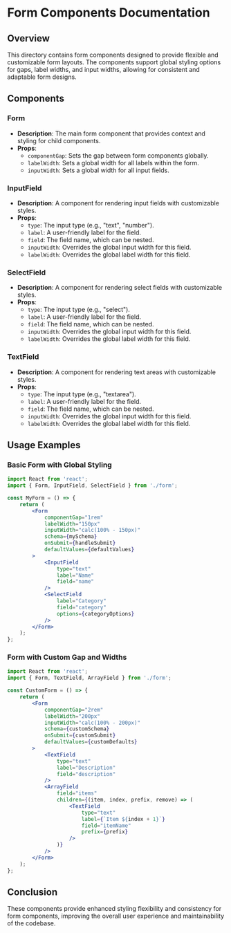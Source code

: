 # Form Components Documentation

## Overview
This directory contains form components designed to provide flexible and customizable form layouts. The components support global styling options for gaps, label widths, and input widths, allowing for consistent and adaptable form designs.

## Components

### Form
- **Description**: The main form component that provides context and styling for child components.
- **Props**:
  - `componentGap`: Sets the gap between form components globally.
  - `labelWidth`: Sets a global width for all labels within the form.
  - `inputWidth`: Sets a global width for all input fields.

### InputField
- **Description**: A component for rendering input fields with customizable styles.
- **Props**:
  - `type`: The input type (e.g., "text", "number").
  - `label`: A user-friendly label for the field.
  - `field`: The field name, which can be nested.
  - `inputWidth`: Overrides the global input width for this field.
  - `labelWidth`: Overrides the global label width for this field.

### SelectField
- **Description**: A component for rendering select fields with customizable styles.
- **Props**:
  - `type`: The input type (e.g., "select").
  - `label`: A user-friendly label for the field.
  - `field`: The field name, which can be nested.
  - `inputWidth`: Overrides the global input width for this field.
  - `labelWidth`: Overrides the global label width for this field.

### TextField
- **Description**: A component for rendering text areas with customizable styles.
- **Props**:
  - `type`: The input type (e.g., "textarea").
  - `label`: A user-friendly label for the field.
  - `field`: The field name, which can be nested.
  - `inputWidth`: Overrides the global input width for this field.
  - `labelWidth`: Overrides the global label width for this field.

## Usage Examples

### Basic Form with Global Styling
```jsx
import React from 'react';
import { Form, InputField, SelectField } from './form';

const MyForm = () => {
    return (
        <Form 
            componentGap="1rem" 
            labelWidth="150px" 
            inputWidth="calc(100% - 150px)"
            schema={mySchema}
            onSubmit={handleSubmit}
            defaultValues={defaultValues}
        >
            <InputField 
                type="text" 
                label="Name" 
                field="name"
            />
            <SelectField 
                label="Category" 
                field="category"
                options={categoryOptions}
            />
        </Form>
    );
};
```

### Form with Custom Gap and Widths
```jsx
import React from 'react';
import { Form, TextField, ArrayField } from './form';

const CustomForm = () => {
    return (
        <Form 
            componentGap="2rem" 
            labelWidth="200px" 
            inputWidth="calc(100% - 200px)"
            schema={customSchema}
            onSubmit={customSubmit}
            defaultValues={customDefaults}
        >
            <TextField 
                type="text" 
                label="Description" 
                field="description"
            />
            <ArrayField 
                field="items"
                children={(item, index, prefix, remove) => (
                    <TextField 
                        type="text" 
                        label={`Item ${index + 1}`} 
                        field="itemName"
                        prefix={prefix}
                    />
                )}
            />
        </Form>
    );
};
```

## Conclusion
These components provide enhanced styling flexibility and consistency for form components, improving the overall user experience and maintainability of the codebase. 